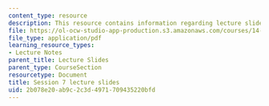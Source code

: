 ```yaml
---
content_type: resource
description: This resource contains information regarding lecture slide 7.
file: https://ol-ocw-studio-app-production.s3.amazonaws.com/courses/14-581-international-economics-i-spring-2013/2b078e20ab9c2c3d4971709435220bfd_MIT14_581S13_Lecslides7.pdf
file_type: application/pdf
learning_resource_types:
- Lecture Notes
parent_title: Lecture Slides
parent_type: CourseSection
resourcetype: Document
title: Session 7 lecture slides
uid: 2b078e20-ab9c-2c3d-4971-709435220bfd
---
```

